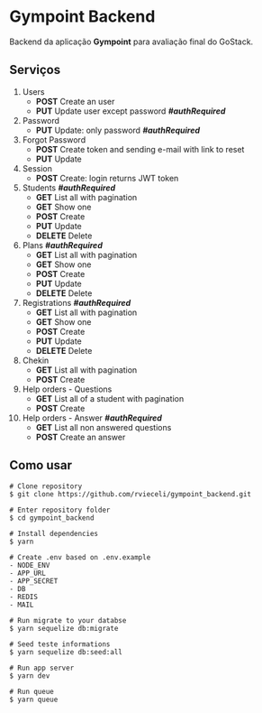 # Gympoint Backend

Backend da aplicação __Gympoint__ para avaliação final do GoStack.

## Serviços

1. Users
    - __POST__ Create an user
    - __PUT__ Update user except password __*#authRequired*__
2. Password
    - __PUT__ Update: only password __*#authRequired*__
3. Forgot Password
    - __POST__ Create token and sending e-mail with link to reset
    - __PUT__ Update
4. Session
    - __POST__ Create: login returns JWT token
5. Students  __*#authRequired*__
    - __GET__ List all with pagination
    - __GET__ Show one
    - __POST__ Create
    - __PUT__ Update
    - __DELETE__ Delete
6. Plans  __*#authRequired*__
    - __GET__ List all with pagination
    - __GET__ Show one
    - __POST__ Create
    - __PUT__ Update
    - __DELETE__ Delete
6. Registrations  __*#authRequired*__
    - __GET__ List all with pagination
    - __GET__ Show one
    - __POST__ Create
    - __PUT__ Update
    - __DELETE__ Delete
7. Chekin
    - __GET__ List all with pagination
    - __POST__ Create
8. Help orders - Questions
    - __GET__ List all of a student with pagination
    - __POST__ Create
8. Help orders - Answer __*#authRequired*__
    - __GET__ List all non answered questions
    - __POST__ Create an answer



## Como usar

```
# Clone repository
$ git clone https://github.com/rvieceli/gympoint_backend.git

# Enter repository folder
$ cd gympoint_backend

# Install dependencies
$ yarn

# Create .env based on .env.example
- NODE_ENV
- APP_URL
- APP_SECRET
- DB
- REDIS
- MAIL

# Run migrate to your databse
$ yarn sequelize db:migrate

# Seed teste informations
$ yarn sequelize db:seed:all

# Run app server
$ yarn dev

# Run queue
$ yarn queue

```


